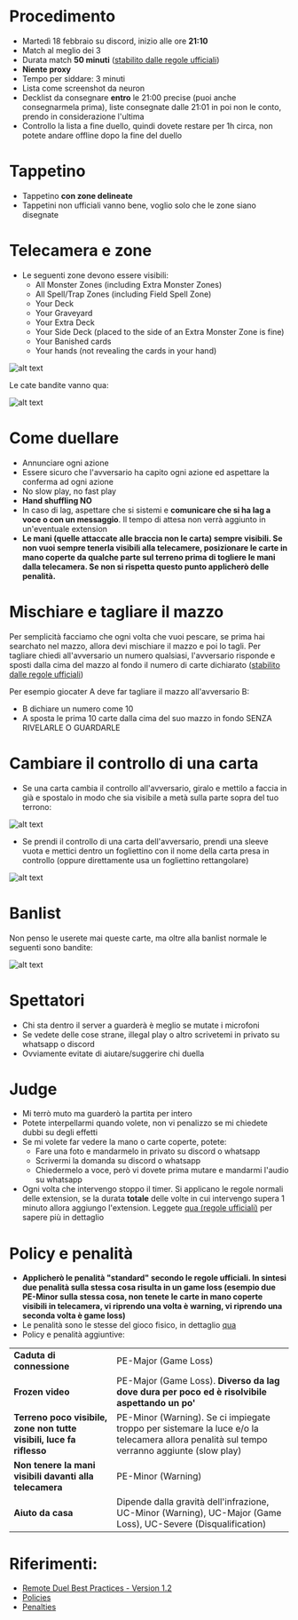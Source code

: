# Procedimento

- Martedì 18 febbraio su discord, inizio alle ore **21:10**
- Match al meglio dei 3
- Durata match **50 minuti** ([stabilito dalle regole ufficiali](https://img.yugioh-card.com/en/downloads/remoteduel/EN_Remote_Duel_Best_Practice_Guide_V_1_2.pdf))
- **Niente proxy**
- Tempo per siddare: 3 minuti
- Lista come screenshot da neuron
- Decklist da consegnare **entro** le 21:00 precise (puoi anche consegnarmela prima), liste consegnate dalle 21:01 in poi non le conto, prendo in considerazione l'ultima
- Controllo la lista a fine duello, quindi dovete restare per 1h circa, non potete andare offline dopo la fine del duello

# Tappetino
- Tappetino **con zone delineate**
- Tappetini non ufficiali vanno bene, voglio solo che le zone siano disegnate

# Telecamera e zone
- Le seguenti zone devono essere visibili:
    - All Monster Zones (including Extra Monster Zones)
    - All Spell/Trap Zones (including Field Spell Zone)
    - Your Deck
    - Your Graveyard
    - Your Extra Deck
    - Your Side Deck (placed to the side of an Extra Monster Zone is fine)
    - Your Banished cards
    - Your hands (not revealing the cards in your hand)

![alt text](image.png)

Le cate bandite vanno qua:

![alt text](image-1.png)

# Come duellare

- Annunciare ogni azione
- Essere sicuro che l'avversario ha capito ogni azione ed aspettare la conferma ad ogni azione
- No slow play, no fast play
- **Hand shuffling NO**
- In caso di lag, aspettare che si sistemi e **comunicare che si ha lag a voce o con un messaggio**. Il tempo di attesa non verrà aggiunto in un'eventuale extension
- **Le mani (quelle attaccate alle braccia non le carta) sempre visibili. Se non vuoi sempre tenerla visibili alla telecamere, posizionare le carte in mano coperte da qualche parte sul terreno prima di togliere le mani dalla telecamera. Se non si rispetta questo punto applicherò delle penalità.**

# Mischiare e tagliare il mazzo

Per semplicità facciamo che ogni volta che vuoi pescare, se prima hai searchato nel mazzo, allora devi mischiare il mazzo e poi lo tagli. Per tagliare chiedi all'avversario un numero qualsiasi, l'avversario risponde e sposti dalla cima del mazzo al fondo il numero di carte dichiarato ([stabilito dalle regole ufficiali](https://img.yugioh-card.com/en/downloads/remoteduel/EN_Remote_Duel_Best_Practice_Guide_V_1_2.pdf))

Per esempio giocater A deve far tagliare il mazzo all'avversario B:
- B dichiare un numero come 10
- A sposta le prima 10 carte dalla cima del suo mazzo in fondo SENZA RIVELARLE O GUARDARLE

# Cambiare il controllo di una carta

- Se una carta cambia il controllo all'avversario, giralo e mettilo a faccia in già e spostalo in modo che sia visibile a metà sulla parte sopra del tuo terrono:

![alt text](image-4.png)

- Se prendi il controllo di una carta dell'avversario, prendi una sleeve vuota e mettici dentro un fogliettino con il nome della carta presa in controllo (oppure direttamente usa un fogliettino rettangolare)

![alt text](image-5.png)

# Banlist
Non penso le userete mai queste carte, ma oltre alla banlist normale le seguenti sono bandite:

![alt text](image-6.png)

# Spettatori
- Chi sta dentro il server a guarderà è meglio se mutate i microfoni
- Se vedete delle cose strane, illegal play o altro scrivetemi in privato su whatsapp o discord
- Ovviamente evitate di aiutare/suggerire chi duella

# Judge
- Mi terrò muto ma guarderò la partita per intero
- Potete interpellarmi quando volete, non vi penalizzo se mi chiedete dubbi su degli effetti
- Se mi volete far vedere la mano o carte coperte, potete:
    - Fare una foto e mandarmelo in privato su discord o whatsapp
    - Scrivermi la domanda su discord o whatsapp
    - Chiedermelo a voce, però vi dovete prima mutare e mandarmi l'audio su whatsapp
- Ogni volta che intervengo stoppo il timer. Si applicano le regole normali delle extension, se la durata **totale** delle volte in cui intervengo supera 1 minuto allora aggiungo l'extension. Leggete [qua (regole ufficiali)](https://laaners.github.io/yugioh_comprehensive_rulebook/policy/#r-time-extensions) per sapere più in dettaglio

# Policy e penalità
- **Applicherò le penalità "standard" secondo le regole ufficiali. In sintesi due penalità sulla stessa cosa risulta in un game loss (esempio due PE-Minor sulla stessa cosa, non tenete le carte in mano coperte visibili in telecamera, vi riprendo una volta è warning, vi riprendo una seconda volta è game loss)**
- Le penalità sono le stesse del gioco fisico, in dettaglio [qua](https://laaners.github.io/yugioh_comprehensive_rulebook/penalty/)
- Policy e penalità aggiuntive:

<table align="center">
    <tr>
        <td>
            <b>Caduta di connessione</b>
        </td>
        <td>
            PE-Major (Game Loss)
        </td>
    </tr>
    <tr>
        <td>
            <b>Frozen video</b>
        </td>
        <td>
            PE-Major (Game Loss). <b>Diverso da lag dove dura per poco ed è risolvibile aspettando un po'</b>
        </td>
    </tr>
    <tr>
        <td>
            <b>Terreno poco visibile, zone non tutte visibili, luce fa riflesso</b>
        </td>
        <td>
            PE-Minor (Warning). Se ci impiegate troppo per sistemare la luce e/o la telecamera allora penalità sul tempo verranno aggiunte (slow play)
        </td>
    </tr>
    <tr>
        <td>
            <b>Non tenere la mani visibili davanti alla telecamera</b>
        </td>
        <td>
            PE-Minor (Warning)
        </td>
    </tr>
    <tr>
        <td>
            <b>Aiuto da casa</b>
        </td>
        <td>
            Dipende dalla gravità dell'infrazione, UC-Minor (Warning), UC-Major (Game Loss), UC-Severe (Disqualification)
        </td>
    </tr>
</table>

# Riferimenti:

- [Remote Duel Best Practices - Version 1.2](https://img.yugioh-card.com/en/downloads/remoteduel/EN_Remote_Duel_Best_Practice_Guide_V_1_2.pdf)
- [Policies](https://laaners.github.io/yugioh_comprehensive_rulebook/policy/#r-time-extensions)
- [Penalties](https://laaners.github.io/yugioh_comprehensive_rulebook/penalty/)
